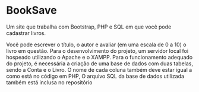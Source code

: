 # BookSave
Um site que trabalha com Bootstrap, PHP e SQL em que você pode cadastrar livros.

Você pode escrever o título, o autor e avaliar (em uma escala de 0 a 10) o livro em questão. Para o desenvolvimento do projeto, um servidor local foi hospeado utilizando o Apache e o XAMPP. 
Para o funcionamento adequado do projeto, é necessária a criação de uma base de dados com duas tabelas, sendo a Conta e o Livro. O nome de cada coluna também deve estar igual a como está no código em PHP,
O arquivo SQL da base de dados utilizada também está inclusa no repositório
